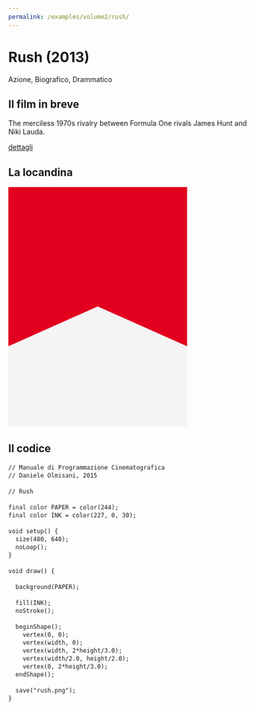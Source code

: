 ```yaml
---
permalink: /examples/volume2/rush/
---
```

# Rush (2013)

Azione, Biografico, Drammatico

## Il film in breve
The merciless 1970s rivalry between Formula One rivals James Hunt and Niki Lauda.

[dettagli](https://www.imdb.com/title/tt1979320/)

## La locandina
<img src="rush.png"  width="360px" title="Rush">


## Il codice
```processing
// Manuale di Programmazione Cinematografica
// Daniele Olmisani, 2015

// Rush

final color PAPER = color(244);
final color INK = color(227, 0, 30);

void setup() {
  size(480, 640);
  noLoop();
}

void draw() {
  
  background(PAPER);
  
  fill(INK);
  noStroke();
  
  beginShape();
    vertex(0, 0);
    vertex(width, 0);
    vertex(width, 2*height/3.0);
    vertex(width/2.0, height/2.0);
    vertex(0, 2*height/3.0);
  endShape();
  
  save("rush.png");
}
```
